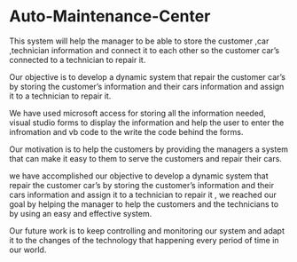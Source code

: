 # Auto-Maintenance-Center
This system will help the manager to be able to store the customer ,car ,technician information and connect it to each other so the customer car’s connected to a technician to repair it.

Our objective is to develop a dynamic system that repair the customer car’s by storing the customer’s information and their cars information and assign it to a technician to repair it.

We have used microsoft access for storing all the information needed, visual studio forms to display the information and help the user to enter the infromation and vb code to the write the code behind the forms.

Our motivation is to help the customers by providing the managers a system that can make it easy to them to serve the customers and repair their cars. 

we have accomplished our objective to develop a dynamic system that repair the customer car’s by storing the customer’s information and their cars information and assign it to a technician to repair it , we reached our goal by helping the manager to help the customers and the technicians to by using an easy and effective system.
 
Our future work is to keep controlling and monitoring our system and adapt it to the changes of the technology that happening every period of time in our world.


